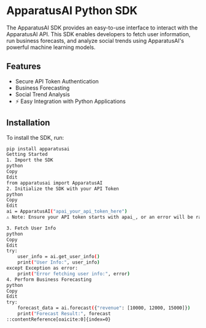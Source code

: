 # ApparatusAI Python SDK

The ApparatusAI SDK provides an easy-to-use interface to interact with the ApparatusAI API. This SDK enables developers to fetch user information, run business forecasts, and analyze social trends using ApparatusAI's powerful machine learning models.

## Features

- Secure API Token Authentication
- Business Forecasting
- Social Trend Analysis
- ⚡ Easy Integration with Python Applications

## Installation

To install the SDK, run:

```bash
pip install apparatusai
Getting Started
1. Import the SDK
python
Copy
Edit
from apparatusai import ApparatusAI
2. Initialize the SDK with your API Token
python
Copy
Edit
ai = ApparatusAI("apai_your_api_token_here")
⚠️ Note: Ensure your API token starts with apai_, or an error will be raised.

3. Fetch User Info
python
Copy
Edit
try:
    user_info = ai.get_user_info()
    print("User Info:", user_info)
except Exception as error:
    print("Error fetching user info:", error)
4. Perform Business Forecasting
python
Copy
Edit
try:
    forecast_data = ai.forecast({"revenue": [10000, 12000, 15000]})
    print("Forecast Result:", forecast
::contentReference[oaicite:0]{index=0}
 
